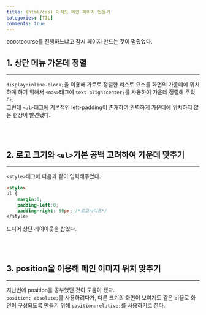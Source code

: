 ```yaml
---
title: (html/css) 아직도 메인 페이지 만들기
categories: [TIL]
comments: true
---
```

boostcourse를 진행하느냐고 잠시 페이지 만드는 것이 멈췄었다.


## 1. 상단 메뉴 가운데 정렬
---

`display:inline-block;`을 이용해 가로로 정렬한 리스트 요소를 화면의 가운데에 위치하게 하기 위해서 `<nav>`태그에 `text-align:center;`를 사용하여 가운데 정렬해 주었다.  
그런데 `<ul>`태그에 기본적인 left-padding이 존재하여 완벽하게 가운데에 위치하지 않는 현상이 발견됐다.  
  
<br>
<br>

## 2. 로고 크기와 `<ul>`기본 공백 고려하여 가운데 맞추기
---

`<style>`태그에 다음과 같이 입력해주었다.

```html
<style>
ul {
    margin:0;
    padding-left:0;
    padding-right: 50px; /*로고사이즈*/
</style>
```
드디어 상단 레이아웃을 잡았다.

<br>
<br>

## 3. position을 이용해 메인 이미지 위치 맞추기
---
지난번에 position을 공부했던 것이 도움이 됐다.   
`position: absolute;`를 사용하려다가, 다른 크기의 화면이 보여져도 같은 비율로 화면이 구성되도록 만들기 위해 `position:relative;`를 사용하기로 한다.  
